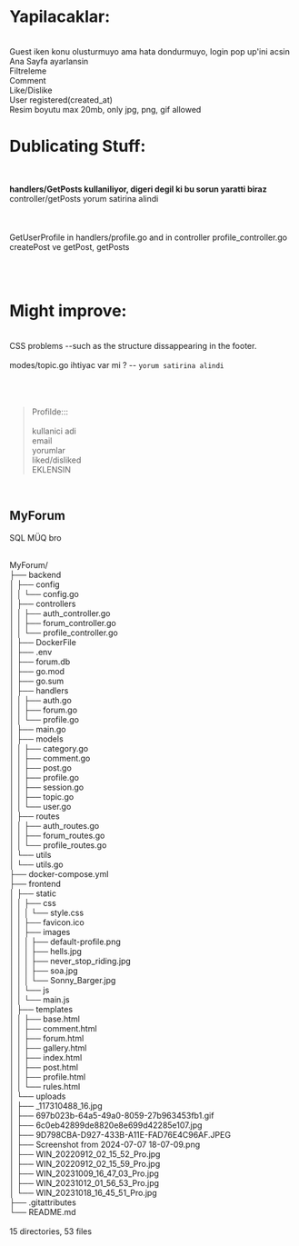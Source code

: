 # Yapilacaklar:
<br>Guest iken konu olusturmuyo ama hata dondurmuyo, login pop up'ini acsin
<br>Ana Sayfa ayarlansin
<br>Filtreleme
<br>Comment
<br>Like/Dislike
<br>User registered(created_at)
<br>Resim boyutu max 20mb, only jpg, png, gif allowed

# Dublicating Stuff:
<br/>

**handlers/GetPosts kullaniliyor, digeri degil ki bu sorun yaratti biraz**
<br/>controller/getPosts yorum satirina alindi
<br><br><br><br>
GetUserProfile in handlers/profile.go and in controller profile_controller.go<br/>
createPost ve getPost, getPosts <br/>

<br><br>

# Might improve:
<br>CSS problems --such as the structure dissappearing in the footer.<br><br>
modes/topic.go ihtiyac var mi ? -- `yorum satirina alindi` <br><br><br><br>

> Profilde::: <br><br>
> kullanici adi<br>
> email<br>
> yorumlar<br>
> liked/disliked<br>
> EKLENSIN
<br>

## MyForum

SQL MÜQ bro

<br>MyForum/
<br>├── backend
<br>│   ├── config
<br>│   │   └── config.go
<br>│   ├── controllers
<br>│   │   ├── auth_controller.go
<br>│   │   ├── forum_controller.go
<br>│   │   └── profile_controller.go
<br>│   ├── DockerFile
<br>│   ├── .env
<br>│   ├── forum.db
<br>│   ├── go.mod
<br>│   ├── go.sum
<br>│   ├── handlers
<br>│   │   ├── auth.go
<br>│   │   ├── forum.go
<br>│   │   └── profile.go
<br>│   ├── main.go
<br>│   ├── models
<br>│   │   ├── category.go
<br>│   │   ├── comment.go
<br>│   │   ├── post.go
<br>│   │   ├── profile.go
<br>│   │   ├── session.go
<br>│   │   ├── topic.go
<br>│   │   └── user.go
<br>│   ├── routes
<br>│   │   ├── auth_routes.go
<br>│   │   ├── forum_routes.go
<br>│   │   └── profile_routes.go
<br>│   └── utils
<br>│       └── utils.go
<br>├── docker-compose.yml
<br>├── frontend
<br>│   ├── static
<br>│   │   ├── css
<br>│   │   │   └── style.css
<br>│   │   ├── favicon.ico
<br>│   │   ├── images
<br>│   │   │   ├── default-profile.png
<br>│   │   │   ├── hells.jpg
<br>│   │   │   ├── never_stop_riding.jpg
<br>│   │   │   ├── soa.jpg
<br>│   │   │   └── Sonny_Barger.jpg
<br>│   │   └── js
<br>│   │       └── main.js
<br>│   ├── templates
<br>│   │   ├── base.html
<br>│   │   ├── comment.html
<br>│   │   ├── forum.html
<br>│   │   ├── gallery.html
<br>│   │   ├── index.html
<br>│   │   ├── post.html
<br>│   │   ├── profile.html
<br>│   │   └── rules.html
<br>│   └── uploads
<br>│       ├── _117310488_16.jpg
<br>│       ├── 697b023b-64a5-49a0-8059-27b963453fb1.gif
<br>│       ├── 6c0eb42899de8820e8e699d42285e107.jpg
<br>│       ├── 9D798CBA-D927-433B-A11E-FAD76E4C96AF.JPEG
<br>│       ├── Screenshot from 2024-07-07 18-07-09.png
<br>│       ├── WIN_20220912_02_15_52_Pro.jpg
<br>│       ├── WIN_20220912_02_15_59_Pro.jpg
<br>│       ├── WIN_20231009_16_47_03_Pro.jpg
<br>│       ├── WIN_20231012_01_56_53_Pro.jpg
<br>│       └── WIN_20231018_16_45_51_Pro.jpg
<br>├── .gitattributes
<br>└── README.md
<br>
<br>15 directories, 53 files
